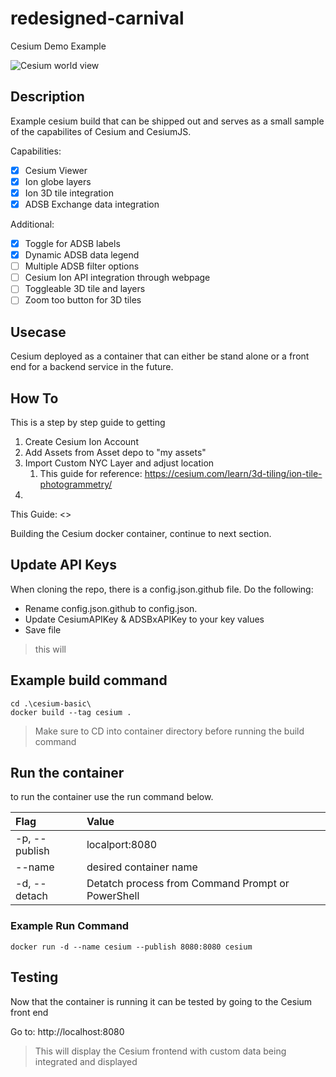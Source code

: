 # redesigned-carnival

Cesium Demo Example

![Cesium world view](Isolated.png "Title")

## Description

Example cesium build that can be shipped out and serves as a small sample of the capabilites of Cesium and CesiumJS.

Capabilities:

- [x] Cesium Viewer
- [x] Ion globe layers
- [x] Ion 3D tile integration
- [x] ADSB Exchange data integration

Additional:

- [x] Toggle for ADSB labels
- [x] Dynamic ADSB data legend
- [ ] Multiple ADSB filter options
- [ ] Cesium Ion API integration through webpage
- [ ] Toggleable 3D tile and layers
- [ ] Zoom too button for 3D tiles

## Usecase

Cesium deployed as a container that can either be stand alone or a front end for a backend service in the future.

## How To

This is a step by step guide to getting

1. Create Cesium Ion Account
2. Add Assets from Asset depo to "my assets"
3. Import Custom NYC Layer and adjust location
   1. This guide for reference: <https://cesium.com/learn/3d-tiling/ion-tile-photogrammetry/>
4. 

This Guide: <>

Building the Cesium docker container, continue to next section.

## Update API Keys

When cloning the repo, there is a config.json.github file. Do the following:

- Rename config.json.github to config.json.
- Update CesiumAPIKey & ADSBxAPIKey to your key values
- Save file

> this will 

## Example build command

```pwsh
cd .\cesium-basic\
docker build --tag cesium .
```

> Make sure to CD into container directory before running the build command

## Run the container

to run the container use the run command below.

| **Flag** | **Value** |
| :----- | :----- |
| -p, --publish | localport:8080 |
| --name | desired container name |
| -d, --detach | Detatch process from Command Prompt or PowerShell |

### Example Run Command

```pwsh
docker run -d --name cesium --publish 8080:8080 cesium
```

## Testing

Now that the container is running it can be tested by going to the Cesium front end

Go to: http://localhost:8080
> This will display the Cesium frontend with custom data being integrated and displayed

